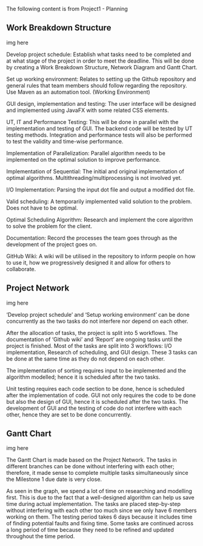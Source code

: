 The following content is from Project1 - Planning

## Work Breakdown Structure

img here

Develop project schedule: Establish what tasks need to be completed and at what stage of the project in order to meet the deadline. This will be done by creating a Work Breakdown Structure, Network Diagram and Gantt Chart.

Set up working environment: Relates to setting up the Github repository and general rules that team members should follow regarding the repository. Use Maven as an automation tool. (Working Environment)

GUI design, implementation and testing: The user interface will be designed and implemented using JavaFX with some related CSS elements.

UT, IT and Performance Testing: This will be done in parallel with the implementation and testing of GUI. The backend code will be tested by UT testing methods. Integration and performance tests will also be performed to test the validity and time-wise performance. 

Implementation of Parallelization: Parallel algorithm needs to be implemented on the optimal solution to improve performance. 

Implementation of Sequential: The initial and original implementation of optimal algorithms. Multithreading/multiprocessing is not involved yet. 

I/O Implementation: Parsing the input dot file and output a modified dot file.

Valid scheduling: A temporarily implemented valid solution to the problem. Does not have to be optimal.

Optimal Scheduling Algorithm: Research and implement the core algorithm to solve the problem for the client.  

Documentation: Record the processes the team goes through as the development of the project goes on.

GitHub Wiki: A wiki will be utilised in the repository to inform people on how to use it, how we progressively designed it and allow for others to collaborate.

## Project Network

img here

‘Develop project schedule’ and ‘Setup working environment’ can be done concurrently as the two tasks do not interfere nor depend on each other.

After the allocation of tasks, the project is split into 5 workflows. The documentation of ‘Github wiki’ and ‘Report’ are ongoing tasks until the project is finished. Most of the tasks are split into 3 workflows: I/O implementation, Research of scheduling, and GUI design. These 3 tasks can be done at the same time as they do not depend on each other. 

The implementation of sorting requires input to be implemented and the algorithm modelled; hence it is scheduled after the two tasks. 

Unit testing requires each code section to be done, hence is scheduled after the implementation of code. GUI not only requires the code to be done but also the design of GUI, hence it is scheduled after the two tasks. The development of GUI and the testing of code do not interfere with each other, hence they are set to be done concurrently.

## Gantt Chart

img here

The Gantt Chart is made based on the Project Network. The tasks in different branches can be done without interfering with each other; therefore, it made sense to complete multiple tasks simultaneously since the Milestone 1 due date is very close. 

As seen in the graph, we spend a lot of time on researching and modelling first. This is due to the fact that a well-designed algorithm can help us save time during actual implementation. The tasks are placed step-by-step without interfering with each other too much since we only have 6 members working on them.  The testing period takes 6 days because it includes time of finding potential faults and fixing time. Some tasks are continued across a long period of time because they need to be refined and updated throughout the time period.

